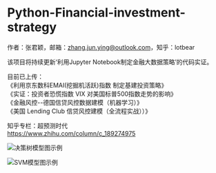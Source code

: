 # Python-Financial-investment-strategy

作者：张君颖，邮箱：zhang.jun.ying@outlook.com，知乎：lotbear      

该项目将持续更新‘利用Jupyter Notebook制定金融大数据策略’的代码实证。     

目前已上传：   
《利用京东数科EMAI(挖掘机活跃)指数 制定基建投资策略》   
《实证：投资者恐慌指数 VIX 对美国标普500指数走势的影响》      
《金融风控--德国信贷风控数据建模（机器学习）》    
《美国 Lending Club 信贷风控建模（全流程实战））》

知乎专栏：超预测时代   
https://www.zhihu.com/column/c_189274975     

![决策树模型图示例](https://pic4.zhimg.com/v2-5a3675d573662c3488276c69e5b0c447_r.jpg)     

![SVM模型图示例](https://pic1.zhimg.com/v2-abf2ff83fec4c191288ae121388b5bdc_r.jpg)     
